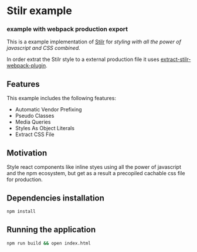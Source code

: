 # Stilr example
###  example with webpack production export

This is a example implementation of [Stilr](https://github.com/kodyl/stilr) for *styling with all the power of javascript and CSS combined.*

In order extrat the Stilr style to a external production file it uses [extract-stilr-webpack-plugin](https://github.com/chcokr/extract-stilr-webpack-plugin).

## Features
This example includes the following features:
- Automatic Vendor Prefixing	
- Pseudo Classes	
- Media Queries	
- Styles As Object Literals	
- Extract CSS File

## Motivation 
Style react components like inline styes using all the power of javascript and the npm ecosystem, but get as a result a precopiled cachable css file for production.

## Dependencies installation
```sh
npm install
```

## Running the application
```sh
npm run build && open index.html
```
